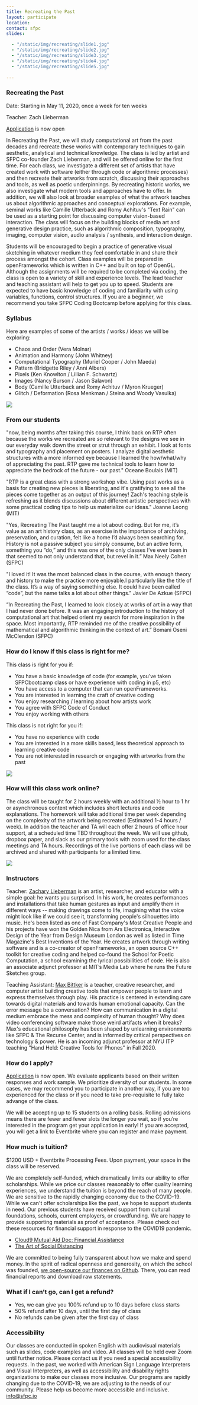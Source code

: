 ```yaml
---
title: Recreating the Past 
layout: participate
location:
contact: sfpc
slides:

  - "/static/img/recreating/slide1.jpg"
  - "/static/img/recreating/slide2.jpg"
  - "/static/img/recreating/slide3.jpg"
  - "/static/img/recreating/slide4.jpg"
  - "/static/img/recreating/slide5.jpg"
 
---
```


### Recreating the Past 

Date: Starting in May 11, 2020, once a week for ten weeks 

Teacher: Zach Lieberman 

[Application](https://airtable.com/shrTfxvRtZ8nsUTyu) is now open 


In Recreating the Past, we will study computational art from the past decades and recreate these works with contemporary techniques to gain aesthetic, analytical and technical knowledge. The class is led by artist and SFPC co-founder Zach Lieberman, and will be offered online for the first time. For each class, we investigate a different set of artists that have created work with software (either through code or algorithmic processes) and then recreate their artworks from scratch, discussing their approaches and tools, as well as poetic underpinnings. By recreating historic works, we also investigate what modern tools and approaches have to offer. In addition, we will also look at broader examples of what the artwork teaches us about algorithmic approaches and conceptual explorations. For example, seminal works like Camille Utterback and Romy Achituv's "Text Rain" can be used as a starting point for discussing computer vision-based interaction. The class will focus on the building blocks of media art and generative design practice, such as algorithmic composition, typography, imaging, computer vision, audio analysis / synthesis, and interaction design. 

Students will be encouraged to begin a practice of generative visual sketching in whatever medium they feel comfortable in and share their process amongst the cohort. Class examples will be prepared in openFrameworks which is written in C++ and built on top of OpenGL. Although the assignments will be required to be completed via coding, the class is open to a variety of skill and experience levels. The lead teacher and teaching assistant will help to get you up to speed. Students are expected to have basic knowledge of coding and familiarity with using variables, functions, control structures. If you are a beginner, we recommend you take SFPC Coding Bootcamp before applying for this class. 


### Syllabus 

Here are examples of some of the artists / works / ideas we will be exploring:

- Chaos and Order (Vera Molnar)
- Animation and Harmony (John Whitney)
- Computational Typography (Muriel Cooper / John Maeda)
- Pattern (Bridgette Riley / Anni Albers)
- Pixels (Ken Knowlton / Lillian F. Schwartz)
- Images (Nancy Burson / Jason Salavon) 
- Body (Camille Utterback and Romy Achituv / Myron Krueger)
- Glitch / Deformation  (Rosa Menkman / Steina and Woody Vasulka)

![](/static/img/recreating/recreatingthepast2.png) 


### From our students

"now, being months after taking this course, I think back on RTP often because the works we recreated are *so* relevant to the designs we see in our everyday walk down the street or strut through an exhibit. I look at fonts and typography and placement on posters. I analyze digital aesthetic structures with a more informed eye because I learned the how/what/why of appreciating the past. RTP gave me technical tools to learn how to appreciate the bedrock of the future - our past." Oceane Boulais  (MIT) 

"RTP is a great class with a strong workshop vibe. Using past works as a basis for creating new pieces is liberating, and it's gratifying to see all the pieces come together as an output of this journey! Zach's teaching style is refreshing as it blends discussions about different artistic perspectives with some practical coding tips to help us materialize our ideas." Joanne Leong (MIT)

"Yes, Recreating The Past taught me a lot about coding. But for me, it’s value as an art history class, as an exercise in the importance of archiving, preservation, and curation, felt like a home I’d always been searching for. History is not a passive subject you simply consume, but an active form, something you “do,” and this was one of the only classes I’ve ever been in that seemed to not only understand that, but revel in it.” Max Neely Cohen (SFPC)

"I loved it! It was the most balanced class in the course, with enough theory and history to make the practice more enjoyable.I particularly like the title of the class. It’s a way of saying something else. It could have been called “code”, but the name talks a lot about other things." Javier De Azkue (SFPC)

“In Recreating the Past, I learned to look closely at works of art in a way that I had never done before. It was an engaging introduction to the history of computational art that helped orient my search for more inspiration in the space. Most importantly, RTP reminded me of the creative possibility of mathematical and algorithmic thinking in the context of art.” Bomani Oseni McClendon  (SFPC)

### How do I know if this class is right for me?

This class is right for you if: 

- You have a basic knowledge of code (for example, you’ve taken SFPCbootcamp class or have experience with coding in p5, etc)
- You have access to a computer that can run openFrameworks.
- You are interested in learning the craft of creative coding 
- You enjoy researching / learning about how artists work
- You agree with SFPC Code of Conduct  
- You enjoy working with others 

This class is not right for you if: 

-  You have no experience with code
-  You are interested in a more skills based, less theoretical approach to learning creative code
-  You are not interested in research or engaging with artworks from the past

![](/static/img/recreating/recreatingthepast3.png) 

### How will this class work online?

The class will be taught for 2 hours weekly with an additional ½ hour to 1 hr or asynchronous content which includes short lectures and code explanations. The homework will take additional time per week depending on the complexity of the artwork being recreated (Estimated 1-4 hours / week). In addition the teacher and TA will each offer 2 hours of office hour support, at a scheduled time TBD throughout the week.  We will use github, dropbox paper, and slack as our primary tools with zoom used for the class meetings and TA hours. Recordings of the live portions of each class will be archived and shared with participants for a limited time. 

![](/static/img/recreating/zach-lieberman.jpg) 

### Instructors
 
Teacher: [Zachary Lieberman](https://instagram.com/zach.lieberman) is an artist, researcher, and educator with a simple goal: he wants you surprised. In his work, he creates performances and installations that take human gestures as input and amplify them in different ways -- making drawings come to life, imagining what the voice might look like if we could see it, transforming people's silhouettes into music.  He's been listed as one of Fast Company's Most Creative People and his projects have won the Golden Nica from Ars Electronica, Interactive Design of the Year from Design Museum London as well as listed in Time Magazine's Best Inventions of the Year.  He creates artwork through writing software and is a co-creator of openFrameworks, an open source C++ toolkit for creative coding and helped co-found the School for Poetic Computation, a school examining the lyrical possibilities of code.  He is also an associate adjunct professor at MIT’s Media Lab where he runs the Future Sketches group. 

Teaching Assistant: [Max Bittker](https://maxbittker.com/) is a teacher, creative researcher, and computer artist building creative tools that empower people to learn and express themselves through play. His practice is centered in extending care towards digital materials and towards human emotional capacity. 
Can the error message be a conversation? How can communication in a digital medium embrace the mess and complexity of human thought? Why does video conferencing software make those weird artifacts when it breaks? Max's educational philosophy has been shaped by unlearning environments like SFPC & The Recurse Center, and is informed by critical perspectives on technology & power. He is an incoming adjunct professor at NYU ITP teaching "Hand Held: Creative Tools for Phones" in Fall 2020.   

### How do I apply?

[Application](https://airtable.com/shrTfxvRtZ8nsUTyu) is now open. We evaluate applicants based on their written responses and work sample. We prioritize diversity of our students. In some cases, we may recommend you to participate in another way, if you are too experienced for the class or if you need to take pre-requisite to fully take advange of the class.    

We will be accepting up to 15 students on a rolling basis. Rolling admissions means there are fewer and fewer slots the longer you wait, so if you’re interested in the program get your application in early! If you are accepted, you will get a link to Eventbrite where you can register and make payment.  


 
### How much is tuition?
$1200 USD + Eventbrite Processing Fees. Upon payment, your space in the class will be reserved.

We are completely self-funded, which dramatically limits our ability to offer scholarships. While we price our classes reasonably to offer quality learning experiences, we understand the tuition is beyond the reach of many people. We are sensitive to the rapidly changing economy due to the COVID-19. While we can't offer scholarships like the past, we hope to support students in need. Our previous students have received support from cultural foundations, schools, current employers, or crowdfunding. We are happy to provide supporting materials as proof of acceptance. Please check out these resources for financial support in response to the COVID19 pandemic.

- [Cloud9 Mutual Aid Doc: Financial Assistance](https://docs.google.com/document/d/1Qo_w8b6u2yXKzE7dIUmSeWqk3FFrqS1KhoCGzqcmZiQ/edit#heading=h.8jojokwzkoa7)
- [The Art of Social Distancing](https://docs.google.com/spreadsheets/d/e/2PACX-1vTt0lJMLDRlx_HsE132C3aGFa-D_rvk8rDVtkt9E7BH0jVQHrv-zD0favR98AtgTlPbNl2A5RPDH63X/pubhtml)

We are committed to being fully transparent about how we make and spend money. In the spirit of radical openness and generosity, on which the school was founded, [we open-source our finances on Github](https://github.com/sfpc/finance-and-administration). There, you can read financial reports and download raw statements.


### What if I can’t go, can I get a refund?
- Yes, we can give you 100% refund up to 10 days before class starts
- 50% refund after 10 days, until the first day of class
- No refunds can be given after the first day of class

### Accessibility 

Our classes are conducted in spoken English with audiovisual materials such as slides, code examples and video. All classes will be held over Zoom until further notice. Please contact us if you need a special accessibility requests. In the past, we worked with American Sign Language Interpreters and Visual Interpreters, as well as accessibility and disability rights organizations to make our classes more inclusive. Our programs are rapidly changing due to the COVID-19, we are adjusting to the needs of our community. Please help us become more accessible and inclusive. info@sfpc.io 


